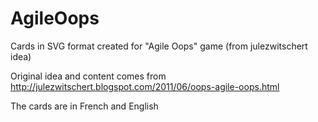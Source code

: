 # AgileOops
Cards in SVG format created for "Agile Oops" game (from julezwitschert idea)

Original idea and content comes from http://julezwitschert.blogspot.com/2011/06/oops-agile-oops.html

The cards are in French and English

